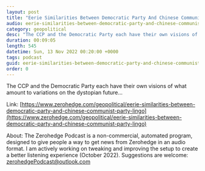 ```yaml
---
layout: post
title: "Eerie Similarities Between Democratic Party And Chinese Communist Party Lingo"
audio: eerie-similarities-between-democratic-party-and-chinese-communist-party-lingo-0
category: geopolitical
desc: "The CCP and the Democratic Party each have their own visions of what amount to variations on the dystopian future..."
duration: 00:09:05
length: 545
datetime: Sun, 13 Nov 2022 00:20:00 +0000
tags: podcast
guid: eerie-similarities-between-democratic-party-and-chinese-communist-party-lingo-0
order: 0
---
```

The CCP and the Democratic Party each have their own visions of what amount to variations on the dystopian future...

Link: [https://www.zerohedge.com/geopolitical/eerie-similarities-between-democratic-party-and-chinese-communist-party-lingo](https://www.zerohedge.com/geopolitical/eerie-similarities-between-democratic-party-and-chinese-communist-party-lingo)

About: The Zerohedge Podcast is a non-commercial, automated program, designed to give people a way to get news from Zerohedge in an audio format.  I am actively working on tweaking and improving the setup to create a better listening experience (October 2022).  Suggestions are welcome: [zerohedgePodcast@outlook.com](mailto:zerohedgePodcast@outlook.com)